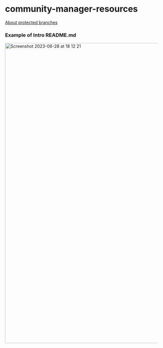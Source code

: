 # community-manager-resources

[About protected branches](https://docs.github.com/en/repositories/configuring-branches-and-merges-in-your-repository/managing-protected-branches/about-protected-branches)

### Example of Intro README.md
<img width="987" alt="Screenshot 2023-06-28 at 18 12 21" src="https://github.com/nashthecoder/community-manager-resources/assets/15178823/b446a929-d631-41e0-9330-0eb7a805815b">
